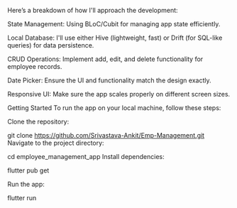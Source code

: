 Here’s a breakdown of how I'll approach the development:

State Management: Using BLoC/Cubit for managing app state efficiently.

Local Database: I'll use either Hive (lightweight, fast) or Drift (for SQL-like queries) for data persistence.

CRUD Operations: Implement add, edit, and delete functionality for employee records.

Date Picker: Ensure the UI and functionality match the design exactly.

Responsive UI: Make sure the app scales properly on different screen sizes.




Getting Started
To run the app on your local machine, follow these steps:

Clone the repository:

git clone https://github.com/Srivastava-Ankit/Emp-Management.git
Navigate to the project directory:

cd employee_management_app
Install dependencies:

flutter pub get

Run the app:

flutter run
